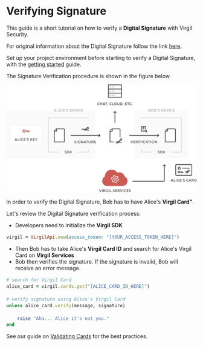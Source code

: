 # Verifying Signature

This guide is a short tutorial on how to verify a **Digital Signature** with Virgil Security.

For original information about the Digital Signature follow the link [here](https://github.com/VirgilSecurity/virgil/blob/wiki/wiki/glossary.md#digital-signature).

Set up your project environment before starting to verify a Digital Signature, with the [getting started](/documentation/guides/configuration/client-configuration.md) guide.

The Signature Verification procedure is shown in the figure below.


![Virgil Signature Intro](/documentation/img/Signature_introduction.png "Verify Signature")

In order to verify the Digital Signature, Bob has to have Alice's **Virgil Card"**.

Let's review the Digital Signature verification process:

- Developers need to initialize the **Virgil SDK**

```ruby
virgil = VirgilApi.new(access_token: "[YOUR_ACCESS_TOKEN_HERE]")
```

- Then Bob has to take Alice's **Virgil Card ID** and search for Alice's Virgil Card on **Virgil Services**
- Bob then verifies the signature. If the signature is invalid, Bob will receive an error message.

```ruby
# search for Virgil Card
alice_card = virgil.cards.get("[ALICE_CARD_ID_HERE]")

# verify signature using Alice's Virgil Card
unless alice_card.verify(message, signature)

    raise "Aha... Alice it's not you."
end
```

See our guide on [Validating Cards](/documentation/guides/virgil-card/validating-card.md) for the best practices.
